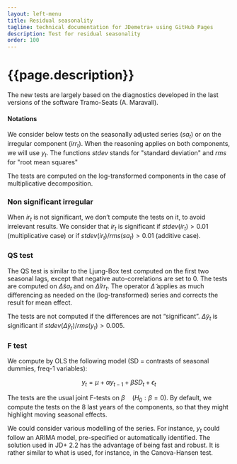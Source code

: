 ```yaml
---
layout: left-menu
title: Residual seasonality
tagline: technical documentation for JDemetra+ using GitHub Pages
description: Test for residual seasonality
order: 100
---
```

# {{page.description}}

The new tests are largely based on the diagnostics developed in the last versions of the software Tramo-Seats (A. Maravall).

#### Notations
We consider below tests on the seasonally adjusted series ($sa_t$) or on the  irregular component ($irr_t$).
When the reasoning applies on both components, we will use $y_t$. 
The functions $stdev$ stands for "standard deviation" and $rms$ for "root mean squares"

The tests are computed on the log-transformed components in the case of multiplicative decomposition.

### Non significant irregular

When $ir_t$ is not significant, we don’t compute the tests on it, to avoid irrelevant results.
We consider that $ir_t$ is significant if $stdev( ir_t)>0.01$ (multiplicative case) or if $stdev(ir_t)/rms(sa_t) >0.01$ (additive case).

### QS test

The QS test is similar to the Ljung-Box test computed on the first two seasonal lags, except that negative auto-correlations are set to 0. 
The tests are computed on $\tilde \Delta sa_t$ and on $\tilde \Delta irr_t$. The operator  $\tilde \Delta$ applies as much differencing as needed on the (log-transformed) series and corrects the result for mean effect.  

The tests are not computed if the differences are not “significant”.  $\tilde \Delta y_t$ is significant if $stdev(\tilde \Delta y_t)/rms(y_t) >0.005$.

### F test
We compute by OLS the following model (SD = contrasts of seasonal dummies, freq-1 variables):

$$y_t=\mu + \alpha y_{t-1} + \beta SD_t + \epsilon_t $$

The tests are the usual joint F-tests on $\beta \quad (H_0:\beta=0)$.
By default, we compute the tests on the 8 last years of the components, so that they might highlight moving seasonal effects.

We could consider various modelling of the series. For instance, $y_t$ could follow an ARIMA model, pre-specified or automatically identified. The solution used in JD+ 2.2 has the advantage of being fast and robust. It is rather similar to what is used, for instance, in the Canova-Hansen test.
